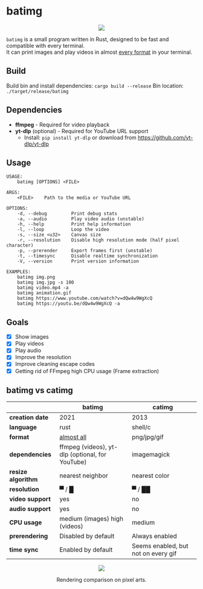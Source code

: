 # batimg
<p align="center">
  <img src="./demo.gif">
</p>

`batimg` is a small program written in Rust, designed to be fast and compatible with every terminal.   
It can print images and play videos in almost [every format](https://ffmpeg.org/ffmpeg-formats.html) in your terminal.

## Build
Build bin and install dependencies: `cargo build --release`
Bin location: `./target/release/batimg`

## Dependencies
- **ffmpeg** - Required for video playback
- **yt-dlp** (optional) - Required for YouTube URL support
  - Install: `pip install yt-dlp` or download from https://github.com/yt-dlp/yt-dlp

## Usage
```
USAGE:
    batimg [OPTIONS] <FILE>

ARGS:
    <FILE>    Path to the media or YouTube URL

OPTIONS:
    -d, --debug         Print debug stats
    -a, --audio         Play video audio (unstable)
    -h, --help          Print help information
    -l, --loop          Loop the video
    -s, --size <u32>    Canvas size
    -r, --resolution    Disable high resolution mode (half pixel character)
    -p, --prerender     Export frames first (unstable)
    -t, --timesync      Disable realtime synchronization
    -V, --version       Print version information

EXAMPLES:
    batimg img.png
    batimg img.jpg -s 100
    batimg video.mp4 -a
    batimg animation.gif
    batimg https://www.youtube.com/watch?v=dQw4w9WgXcQ
    batimg https://youtu.be/dQw4w9WgXcQ -a
```
## Goals

- [x] Show images
- [x] Play videos
- [x] Play audio
- [x] Improve the resolution
- [x] Improve cleaning escape codes
- [x] Getting rid of FFmpeg high CPU usage (Frame extraction)

## batimg vs catimg

<div align="center">
	<table>
	<thead>
	  <tr>
	    <th></th>
	    <th><b>batimg</b></th>
	    <th><b>catimg</b></th>
	  </tr>
	</thead>
	<tbody>
	  <tr>
	    <td><b>creation date</b></td>
	    <td>2021</td>
	    <td>2013</td>
	  </tr>
	  <tr>
	    <td><b>language</b></td>
	    <td>rust</td>
	    <td>shell/c</td>
	  </tr>
	  <tr>
	    <td><b>format</b></td>
	    <td>
	        <a href="https://ffmpeg.org/ffmpeg-formats.html">
	        almost all
		</a>
	    </td>
	    <td>png/jpg/gif</td>
	  </tr>
	  <tr>
	    <td><b>dependencies</b></td>
	    <td>ffmpeg (videos), yt-dlp (optional, for YouTube)</td>
	    <td>imagemagick</td>
	  </tr>
	  <tr>
	    <td><b>resize algorithm</b></td>
	    <td>nearest neighbor</td>
	    <td>nearest color</td>
	  </tr>
	  <tr>
	    <td><b>resolution</b></td>
	    <td>▀ / █</td>
	    <td>▀ / ██</td>
	  </tr>
	  <tr>
	    <td><b>video support</b></td>
	    <td>yes</td>
	    <td>no</td>
	  </tr>
	  <tr>
	    <td><b>audio support</b></td>
	    <td>yes</td>
	    <td>no</td>
	  </tr>
	  <tr>
	    <td><b>CPU usage</b></td>
	    <td>medium (images) high (videos)</td>
	    <td>medium</td>
	  </tr>
	  <tr>
	    <td><b>prerendering</b></td>
	    <td>Disabled by default</td>
	    <td>Always enabled</td>
	  </tr>
	  <tr>
	    <td><b>time sync</b></td>
	    <td>Enabled by default</td>
	    <td>Seems enabled, but not on every gif</td>
	  </tr>
	</tbody>
	</table>
</div>

<p align="center">
  <img src="./rendering.gif">
</p>

<p align="center">
Rendering comparison on pixel arts.
</p>

